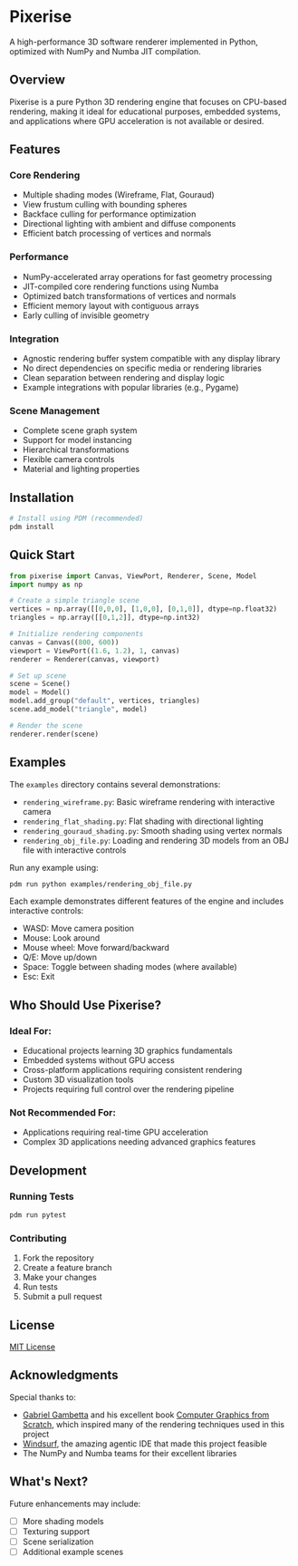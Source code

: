# Pixerise

A high-performance 3D software renderer implemented in Python, optimized with NumPy and Numba JIT compilation.

## Overview

Pixerise is a pure Python 3D rendering engine that focuses on CPU-based rendering, making it ideal for educational purposes, embedded systems, and applications where GPU acceleration is not available or desired.

## Features

### Core Rendering
- Multiple shading modes (Wireframe, Flat, Gouraud)
- View frustum culling with bounding spheres
- Backface culling for performance optimization
- Directional lighting with ambient and diffuse components
- Efficient batch processing of vertices and normals

### Performance
- NumPy-accelerated array operations for fast geometry processing
- JIT-compiled core rendering functions using Numba
- Optimized batch transformations of vertices and normals
- Efficient memory layout with contiguous arrays
- Early culling of invisible geometry

### Integration
- Agnostic rendering buffer system compatible with any display library
- No direct dependencies on specific media or rendering libraries
- Clean separation between rendering and display logic
- Example integrations with popular libraries (e.g., Pygame)

### Scene Management
- Complete scene graph system
- Support for model instancing
- Hierarchical transformations
- Flexible camera controls
- Material and lighting properties

## Installation

```bash
# Install using PDM (recommended)
pdm install
```

## Quick Start

```python
from pixerise import Canvas, ViewPort, Renderer, Scene, Model
import numpy as np

# Create a simple triangle scene
vertices = np.array([[0,0,0], [1,0,0], [0,1,0]], dtype=np.float32)
triangles = np.array([[0,1,2]], dtype=np.int32)

# Initialize rendering components
canvas = Canvas((800, 600))
viewport = ViewPort((1.6, 1.2), 1, canvas)
renderer = Renderer(canvas, viewport)

# Set up scene
scene = Scene()
model = Model()
model.add_group("default", vertices, triangles)
scene.add_model("triangle", model)

# Render the scene
renderer.render(scene)
```

## Examples

The `examples` directory contains several demonstrations:

- `rendering_wireframe.py`: Basic wireframe rendering with interactive camera
- `rendering_flat_shading.py`: Flat shading with directional lighting
- `rendering_gouraud_shading.py`: Smooth shading using vertex normals
- `rendering_obj_file.py`: Loading and rendering 3D models from an OBJ file with interactive controls

Run any example using:
```bash
pdm run python examples/rendering_obj_file.py
```

Each example demonstrates different features of the engine and includes interactive controls:
- WASD: Move camera position
- Mouse: Look around
- Mouse wheel: Move forward/backward
- Q/E: Move up/down
- Space: Toggle between shading modes (where available)
- Esc: Exit

## Who Should Use Pixerise?

### Ideal For:
- Educational projects learning 3D graphics fundamentals
- Embedded systems without GPU access
- Cross-platform applications requiring consistent rendering
- Custom 3D visualization tools
- Projects requiring full control over the rendering pipeline

### Not Recommended For:
- Applications requiring real-time GPU acceleration
- Complex 3D applications needing advanced graphics features

## Development

### Running Tests
```bash
pdm run pytest
```

### Contributing
1. Fork the repository
2. Create a feature branch
3. Make your changes
4. Run tests
5. Submit a pull request

## License

[MIT License](LICENSE)

## Acknowledgments

Special thanks to:
- [Gabriel Gambetta](https://github.com/ggambetta) and his excellent book [Computer Graphics from Scratch](https://gabrielgambetta.com/computer-graphics-from-scratch), which inspired many of the rendering techniques used in this project
- [Windsurf](https://github.com/codeium/windsurf), the amazing agentic IDE that made this project feasible
- The NumPy and Numba teams for their excellent libraries


## What's Next?

Future enhancements may include:
- [ ] More shading models
- [ ] Texturing support
- [ ] Scene serialization
- [ ] Additional example scenes